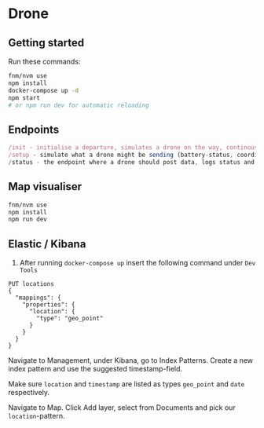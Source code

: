 # Drone

## Getting started

Run these commands:

```sh
fnm/nvm use
npm install
docker-compose up -d
npm start
# or npm run dev for automatic reloading
```

## Endpoints

```js
/init - initialise a departure, simulates a drone on the way, continously sending its data
/setup - simulate what a drone might be sending (battery-status, coordinates etc)
/status - the endpoint where a drone should post data, logs status and location to Elastic
```

## Map visualiser

```sh
fnm/nvm use
npm install
npm run dev
```

## Elastic / Kibana

1. After running `docker-compose up` insert the following command under `Dev Tools`

```
PUT locations
{
  "mappings": {
    "properties": {
      "location": {
        "type": "geo_point"
      }
    }
  }
}
```

Navigate to Management, under Kibana, go to Index Patterns. Create a new index pattern and use the
suggested timestamp-field.

Make sure `location` and `timestamp` are listed as types `geo_point` and `date` respectively.

Navigate to Map. Click Add layer, select from Documents and pick our `location`-pattern.

